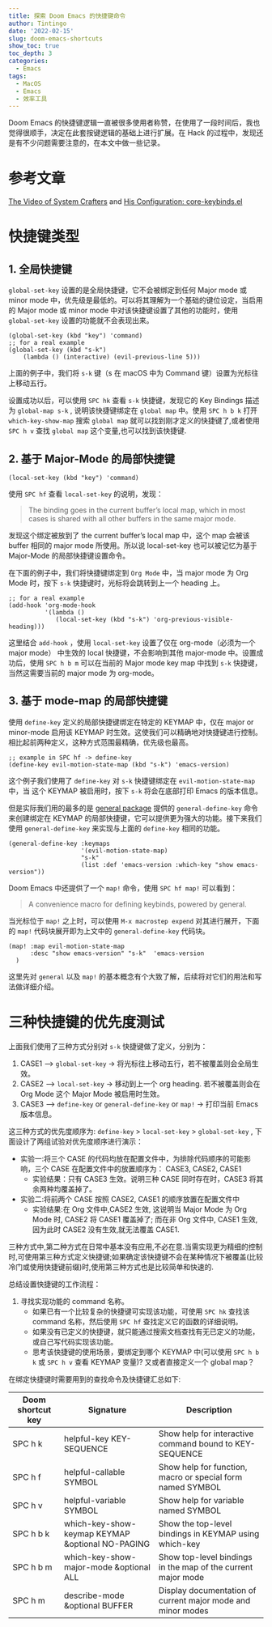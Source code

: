 ```yaml
---
title: 探索 Doom Emacs 的快捷键命令
author: Tintingo
date: '2022-02-15'
slug: doom-emacs-shortcuts
show_toc: true
toc_depth: 3
categories:
  - Emacs
tags:
  - MacOS
  - Emacs
  - 效率工具
---
```



Doom Emacs 的快捷键逻辑一直被很多使用者称赞，在使用了一段时间后，我也觉得很顺手，决定在此套按键逻辑的基础上进行扩展。在 Hack 的过程中，发现还是有不少问题需要注意的，在本文中做一些记录。


<a id="org52d78ac"></a>

# 参考文章

[The Video of System Crafters](https://www.youtube.com/watch?v=xaZMwNELaJY) and [His Configuration: core-keybinds.el](https://github.com/hlissner/doom-emacs/blob/develop/core/core-keybinds.el)


<a id="orgf5c9b3e"></a>

# 快捷键类型


<a id="org8d8a215"></a>

## 1. 全局快捷键

`global-set-key` 设置的是全局快捷键，它不会被绑定到任何 Major mode 或 minor mode 中，优先级是最低的。可以将其理解为一个基础的键位设定，当启用的 Major mode 或 minor mode 中对该快捷键设置了其他的功能时，使用 `global-set-key` 设置的功能就不会表现出来。

    (global-set-key (kbd "key") 'command)
    ;; for a real example
    (global-set-key (kbd "s-k")
        (lambda () (interactive) (evil-previous-line 5)))

上面的例子中，我们将 `s-k` 键（s 在 macOS 中为 Command 键）设置为光标往上移动五行。

设置成功以后，可以使用 `SPC hk` 查看 `s-k` 快捷键，发现它的 Key Bindings 描述为 `global-map s-k` , 说明该快捷键绑定在 `global map` 中。使用 `SPC h b k` 打开 `which-key-show-map` 搜索 `global map` 就可以找到刚才定义的快捷键了,或者使用 `SPC h v` 查找 `global map` 这个变量,也可以找到该快捷键.


<a id="orgd6537d5"></a>

## 2. 基于 Major-Mode 的局部快捷键

    (local-set-key (kbd "key") 'command)

使用 `SPC hf` 查看 `local-set-key` 的说明，发现：

> The binding goes in the current buffer&rsquo;s local map, which in most cases is shared with all other buffers in the same major mode.

发现这个绑定被放到了 the current buffer&rsquo;s local map 中，这个 map 会被该 buffer 相同的 major mode 所使用。所以说 local-set-key 也可以被记忆为基于 Major-Mode 的局部快捷键设置命令。

在下面的例子中，我们将快捷键绑定到 `Org Mode` 中，当 major mode 为 Org Mode 时，按下 `s-k` 快捷键时，光标将会跳转到上一个 heading 上。

    ;; for a real example
    (add-hook 'org-mode-hook
              '(lambda ()
                 (local-set-key (kbd "s-k") 'org-previous-visible-heading)))

这里结合 `add-hook` ，使用 `local-set-key` 设置了仅在 org-mode（必须为一个 major mode） 中生效的 local 快捷键，不会影响到其他 major-mode 中。设置成功后，使用 `SPC h b m` 可以在当前的 Major mode key map 中找到 `s-k` 快捷键，当然这需要当前的 major mode 为 org-mode。


<a id="org57b351d"></a>

## 3. 基于 mode-map 的局部快捷键

使用 `define-key` 定义的局部快捷键绑定在特定的 KEYMAP 中，仅在 major or minor-mode 启用该  KEYMAP 时生效。这使我们可以精确地对快捷键进行控制。相比起前两种定义，这种方式范围最精确，优先级也最高。

    ;; example in SPC hf -> define-key
    (define-key evil-motion-state-map (kbd "s-k") 'emacs-version)

这个例子我们使用了 `define-key` 对 `s-k` 快捷键绑定在 `evil-motion-state-map` 中，当 这个 KEYMAP 被启用时，按下 `s-k` 将会在底部打印 Emacs 的版本信息。

但是实际我们用的最多的是 [general package](https://github.com/noctuid/general.el/tree/a0b17d207badf462311b2eef7c065b884462cb7c) 提供的 `general-define-key` 命令来创建绑定在 KEYMAP 的局部快捷键，它可以提供更为强大的功能。接下来我们使用 `general-define-key` 来实现与上面的 `define-key` 相同的功能。

    (general-define-key :keymaps
                        '(evil-motion-state-map)
                        "s-k"
                        (list :def 'emacs-version :which-key "show emacs-version"))

Doom Emacs 中还提供了一个 `map!` 命令，使用 `SPC hf map!` 可以看到：

> A convenience macro for defining keybinds, powered by general.

当光标位于 `map!` 之上时，可以使用 `M-x macrostep expend` 对其进行展开，下面的 `map!` 代码块展开即为上文中的 `general-define-key` 代码块。

    (map! :map evil-motion-state-map
          :desc "show emacs-version" "s-k"  'emacs-version
      )

这里先对 `general` 以及 `map!` 的基本概念有个大致了解，后续将对它们的用法和写法做详细介绍。


<a id="orgca73422"></a>

# 三种快捷键的优先度测试

上面我们使用了三种方式分别对 `s-k` 快捷键做了定义，分别为：

1.  CASE1 &#x2013;> `global-set-key` -> 将光标往上移动五行，若不被覆盖则会全局生效。
2.  CASE2 &#x2013;> `local-set-key` -> 移动到上一个 org heading. 若不被覆盖则会在 Org Mode 这个 Major Mode 被启用时生效。
3.  CASE3 &#x2013;> `define-key` or `general-define-key` or `map!` -> 打印当前 Emacs 版本信息。

这三种方式的优先度顺序为: `define-key` > `local-set-key` > `global-set-key` , 下面设计了两组试验对优先度顺序进行演示：

-   实验一:将三个 CASE 的代码均放在配置文件中，为排除代码顺序的可能影响，三个 CASE 在配置文件中的放置顺序为： CASE3, CASE2, CASE1
    -   实验结果：只有 CASE3 生效。说明三种 CASE 同时存在时，CASE3 将其余两种均覆盖掉了。
-   实验二:将前两个 CASE 按照 CASE2, CASE1 的顺序放置在配置文件中
    -   实验结果:在 Org 文件中,CASE2 生效, 这说明当 Major Mode 为 Org Mode 时, CASE2 将 CASE1 覆盖掉了; 而在非 Org 文件中, CASE1 生效,因为此时 CASE2 没有生效,就无法覆盖 CASE1.

三种方式中,第二种方式在日常中基本没有应用,不必在意.当需实现更为精细的控制时,可使用第三种方式定义快捷键;如果确定该快捷键不会在某种情况下被覆盖(比较冷门或使用快捷键前缀)时,使用第三种方式也是比较简单和快速的.

总结设置快捷键的工作流程：

1.  寻找实现功能的 command 名称。
    -   如果已有一个比较复杂的快捷键可实现该功能，可使用 `SPC hk` 查找该 command 名称，然后使用 `SPC hf` 查找定义它的函数的详细说明。
    -   如果没有已定义的快捷键，就只能通过搜索文档查找有无已定义的功能，或自己写代码实现该功能。
    -   思考该快捷键的使用场景，要绑定到哪个 KEYMAP 中(可以使用 `SPC h b k` 或 `SPC h v` 查看 KEYMAP 变量)? 又或者直接定义一个 global map？

在绑定快捷键时需要用到的查找命令及快捷键汇总如下:


| Doom shortcut key | Signature                                        | Description                                                  |
|-------------------|--------------------------------------------------|--------------------------------------------------------------|
| SPC h k           | helpful-key KEY-SEQUENCE                         | Show help for interactive command bound to KEY-SEQUENCE      |
| SPC h f           | helpful-callable SYMBOL                          | Show help for function, macro or special form named SYMBOL   |
| SPC h v           | helpful-variable SYMBOL                          | Show help for variable named SYMBOL                          |
| SPC h b k         | which-key-show-keymap KEYMAP &optional NO-PAGING | Show the top-level bindings in KEYMAP using which-key        |
| SPC h b m         | which-key-show-major-mode &optional ALL          | Show top-level bindings in the map of the current major mode |
| SPC h m           | describe-mode &optional BUFFER                   | Display documentation of current major mode and minor modes  |


